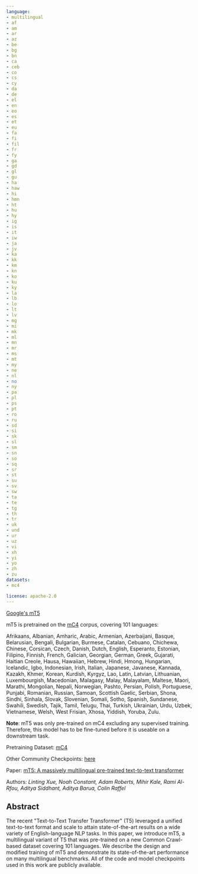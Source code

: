 ```yaml
---
language:
- multilingual
- af
- am
- ar
- az
- be
- bg
- bn
- ca
- ceb
- co
- cs
- cy
- da
- de
- el
- en
- eo
- es
- et
- eu
- fa
- fi
- fil
- fr
- fy
- ga
- gd
- gl
- gu
- ha
- haw
- hi
- hmn
- ht
- hu
- hy
- ig
- is
- it
- iw
- ja
- jv
- ka
- kk
- km
- kn
- ko
- ku
- ky
- la
- lb
- lo
- lt
- lv
- mg
- mi
- mk
- ml
- mn
- mr
- ms
- mt
- my
- ne
- nl
- no
- ny
- pa
- pl
- ps
- pt
- ro
- ru
- sd
- si
- sk
- sl
- sm
- sn
- so
- sq
- sr
- st
- su
- sv
- sw
- ta
- te
- tg
- th
- tr
- uk
- und
- ur
- uz
- vi
- xh
- yi
- yo
- zh
- zu
datasets:
- mc4

license: apache-2.0
---
```


[Google's mT5](https://github.com/google-research/multilingual-t5)

mT5 is pretrained on the [mC4](https://www.tensorflow.org/datasets/catalog/c4#c4multilingual) corpus, covering 101 languages:

Afrikaans, Albanian, Amharic, Arabic, Armenian, Azerbaijani, Basque, Belarusian, Bengali, Bulgarian, Burmese, Catalan, Cebuano, Chichewa, Chinese, Corsican, Czech, Danish, Dutch, English, Esperanto, Estonian, Filipino, Finnish, French, Galician, Georgian, German, Greek, Gujarati, Haitian Creole, Hausa, Hawaiian, Hebrew, Hindi, Hmong, Hungarian, Icelandic, Igbo, Indonesian, Irish, Italian, Japanese, Javanese, Kannada, Kazakh, Khmer, Korean, Kurdish, Kyrgyz, Lao, Latin, Latvian, Lithuanian, Luxembourgish, Macedonian, Malagasy, Malay, Malayalam, Maltese, Maori, Marathi, Mongolian, Nepali, Norwegian, Pashto, Persian, Polish, Portuguese, Punjabi, Romanian, Russian, Samoan, Scottish Gaelic, Serbian, Shona, Sindhi, Sinhala, Slovak, Slovenian, Somali, Sotho, Spanish, Sundanese, Swahili, Swedish, Tajik, Tamil, Telugu, Thai, Turkish, Ukrainian, Urdu, Uzbek, Vietnamese, Welsh, West Frisian, Xhosa, Yiddish, Yoruba, Zulu.

**Note**: mT5 was only pre-trained on mC4 excluding any supervised training. Therefore, this model has to be fine-tuned before it is useable on a downstream task.

Pretraining Dataset: [mC4](https://www.tensorflow.org/datasets/catalog/c4#c4multilingual)

Other Community Checkpoints: [here](https://huggingface.co/models?search=mt5)

Paper: [mT5: A massively multilingual pre-trained text-to-text transformer](https://arxiv.org/abs/2010.11934)

Authors: *Linting Xue, Noah Constant, Adam Roberts, Mihir Kale, Rami Al-Rfou, Aditya Siddhant, Aditya Barua, Colin Raffel* 


## Abstract

The recent "Text-to-Text Transfer Transformer" (T5) leveraged a unified text-to-text format and scale to attain state-of-the-art results on a wide variety of English-language NLP tasks. In this paper, we introduce mT5, a multilingual variant of T5 that was pre-trained on a new Common Crawl-based dataset covering 101 languages. We describe the design and modified training of mT5 and demonstrate its state-of-the-art performance on many multilingual benchmarks. All of the code and model checkpoints used in this work are publicly available.